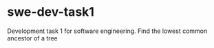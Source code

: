# swe-dev-task1
Development task 1 for software engineering. Find the lowest common ancestor of a tree
